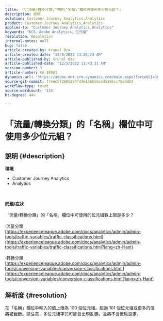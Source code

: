 ```yaml
---
title: 「\"流量/轉換分類\"中的\"名稱\"欄位可使用多少位元組？」
description: 說明
solution: Customer Journey Analytics,Analytics
product: Customer Journey Analytics,Analytics
applies-to: "Customer Journey Analytics,Analytics"
keywords: "KCS、Adobe Analytics、位元組"
resolution: Resolution
internal-notes: null
bug: false
article-created-by: Krunal Oza
article-created-date: "12/5/2022 11:26:24 AM"
article-published-by: Krunal Oza
article-published-date: "12/5/2022 11:43:11 AM"
version-number: 3
article-number: KA-18081
dynamics-url: "https://adobe-ent.crm.dynamics.com/main.aspx?forceUCI=1&pagetype=entityrecord&etn=knowledgearticle&id=650ddda4-8f74-ed11-81aa-6045bd006c82"
source-git-commit: f7eec5f2805394fd4e18bb56aad5196cc75add24
workflow-type: tm+mt
source-wordcount: '133'
ht-degree: 44%

---
```


# 「流量/轉換分類」的「名稱」欄位中可使用多少位元組？

## 說明 {#description}

<b>環境</b>
- Customer Journey Analytics
- Analytics

<br> <br><b>問題/症狀</b><br> <br>「流量/轉換分類」的「名稱」欄位中可使用的位元組數上限是多少？<br> <br>·流量分類
[https://experienceleague.adobe.com/docs/analytics/admin/admin-tools/traffic-variables/traffic-classifications.html](https://experienceleague.adobe.com/docs/analytics/admin/admin-tools/traffic-variables/traffic-classifications.html?lang=zh-Hant)<br> <br>·轉換分類
[https://experienceleague.adobe.com/docs/analytics/admin/admin-tools/conversion-variables/conversion-classifications.html](https://experienceleague.adobe.com/docs/analytics/admin/admin-tools/conversion-variables/conversion-classifications.html?lang=zh-Hant)

## 解析度 {#resolution}


在「名稱」欄位中輸入的值上限為 100 個位元組。超過 101 個位元組或更多的值將被截斷。請注意，多位元組字元可能會出現亂碼，並將不會反映設定。
